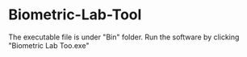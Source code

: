 # Biometric-Lab-Tool
The executable file is under "Bin" folder. Run the software by clicking "Biometric Lab Too.exe"
